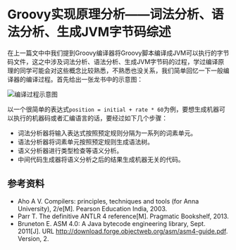 # Groovy实现原理分析——词法分析、语法分析、生成JVM字节码综述

在上一篇文中中我们提到Groovy编译器将Groovy脚本编译成JVM可以执行的字节码文件，这之中涉及词法分析、语法分析、生成JVM字节码的过程，学过编译原理的同学可能会对这些概念比较熟悉，不熟悉也没关系，我们简单回忆一下一般编译器的编译过程。首先给出一张龙书中的示意图：

![编译过程示意图](https://images2018.cnblogs.com/blog/611264/201803/611264-20180311224530074-1999481514.png)

以一个很简单的表达式`position = initial + rate * 60`为例，要想生成机器可以执行的机器码或者汇编语言的话，要经过如下几个步骤：

* 词法分析器将输入表达式按照预定规则分隔为一系列的词素单元。
* 语法分析器将词素单元按照预定规则生成语法树。
* 语义分析器进行类型检查等语义分析。
* 中间代码生成器将语义分析之后的结果生成机器无关的代码。

## 参考资料

* Aho A V. Compilers: principles, techniques and tools (for Anna University), 2/e[M]. Pearson Education India, 2003.
* Parr T. The definitive ANTLR 4 reference[M]. Pragmatic Bookshelf, 2013.
* Bruneton E. ASM 4.0: A Java bytecode engineering library, Sept. 2011[J]. URL http://download.forge.objectweb.org/asm/asm4-guide.pdf. Version, 2.